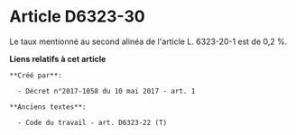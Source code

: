 # Article D6323-30

Le taux mentionné au second alinéa de l'article L. 6323-20-1 est de 0,2 %.

**Liens relatifs à cet article**

	**Créé par**:

	  - Décret n°2017-1058 du 10 mai 2017 - art. 1

	**Anciens textes**:

	  - Code du travail - art. D6323-22 (T)
